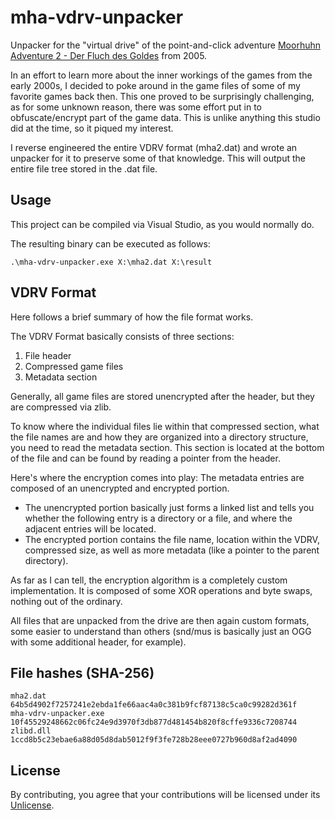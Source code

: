 # mha-vdrv-unpacker

Unpacker for the "virtual drive" of the point-and-click adventure [Moorhuhn Adventure 2 - Der Fluch des Goldes](https://en.wikipedia.org/wiki/Moorhuhn) from 2005.

In an effort to learn more about the inner workings of the games from the early 2000s, I decided to poke around in the game files of some of my favorite games back then. This one proved to be surprisingly challenging, as for some unknown reason, there was some effort put in to obfuscate/encrypt part of the game data. This is unlike anything this studio did at the time, so it piqued my interest.

I reverse engineered the entire VDRV format (mha2.dat) and wrote an unpacker for it to preserve some of that knowledge. This will output the entire file tree stored in the .dat file.

## Usage 

This project can be compiled via Visual Studio, as you would normally do.

The resulting binary can be executed as follows:

```
.\mha-vdrv-unpacker.exe X:\mha2.dat X:\result
```

## VDRV Format

Here follows a brief summary of how the file format works.

The VDRV Format basically consists of three sections:

1. File header
2. Compressed game files
3. Metadata section

Generally, all game files are stored unencrypted after the header, but they are compressed via zlib.

To know where the individual files lie within that compressed section, what the file names are and how they are organized into a directory structure, you need to read the metadata section.
This section is located at the bottom of the file and can be found by reading a pointer from the header.

Here's where the encryption comes into play:
The metadata entries are composed of an unencrypted and encrypted portion.

* The unencrypted portion basically just forms a linked list and tells you whether the following entry is a directory or a file, and where the adjacent entries will be located.
* The encrypted portion contains the file name, location within the VDRV, compressed size, as well as more metadata (like a pointer to the parent directory).

As far as I can tell, the encryption algorithm is a completely custom implementation. It is composed of some XOR operations and byte swaps, nothing out of the ordinary.

All files that are unpacked from the drive are then again custom formats, some easier to understand than others (snd/mus is basically just an OGG with some additional header, for example).

## File hashes (SHA-256)

```
mha2.dat                    64b5d4902f7257241e2ebda1fe66aac4a0c381b9fcf87138c5ca0c99282d361f
mha-vdrv-unpacker.exe       10f45529248662c06fc24e9d3970f3db877d481454b820f8cffe9336c7208744
zlibd.dll                	1ccd8b5c23ebae6a88d05d8dab5012f9f3fe728b28eee0727b960d8af2ad4090
```

## License

By contributing, you agree that your contributions will be licensed under its [Unlicense](http://unlicense.org/).